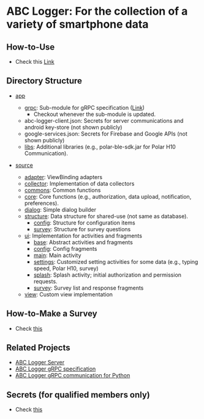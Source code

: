 # ABC Logger: For the collection of a variety of smartphone data

## How-to-Use
* Check this [Link](https://docs.google.com/presentation/d/1Spsh91PjZ-rfkQiY6rQLb5tOxaEkIvrDn3eZffrZgs4/edit?usp=sharing)

## Directory Structure
- [app](app)
  - [grpc](app/grpc): Sub-module for gRPC specification ([Link](https://github.com/woohyeok-choi/ABC-Logger-gRPC-Specs))
    - Checkout whenever the sub-module is updated.
  - abc-logger-client.json: Secrets for server communications and android key-store (not shown publicly)
  - google-services.json: Secrets for Firebase and Google APIs (not shown publicly)
  - [libs](app/libs): Additional libraries (e.g., polar-ble-sdk.jar for Polar H10 Communication).
  
- [source](app/src/main/kotlin/kaist/iclab/abclogger)
  - [adapter](app/src/main/kotlin/kaist/iclab/abclogger/adapter): ViewBinding adapters
  - [collector](app/src/main/kotlin/kaist/iclab/abclogger/collector): Implementation of data collectors
  - [commons](app/src/main/kotlin/kaist/iclab/abclogger/commons): Common functions
  - [core](app/src/main/kotlin/kaist/iclab/abclogger/core): Core functions (e.g., authorization, data upload, notification, preferences).
  - [dialog](app/src/main/kotlin/kaist/iclab/abclogger/dialog): Simple dialog builder
  - [structure](app/src/main/kotlin/kaist/iclab/abclogger/structure): Data structure for shared-use (not same as database).
    - [config](app/src/main/kotlin/kaist/iclab/abclogger/structure/config): Structure for configuration items
    - [survey](app/src/main/kotlin/kaist/iclab/abclogger/structure/survey): Structure for survey questions
  - [ui](app/src/main/kotlin/kaist/iclab/abclogger/ui): Implementation for activities and fragments
    - [base](app/src/main/kotlin/kaist/iclab/abclogger/ui/base): Abstract activities and fragments
    - [config](app/src/main/kotlin/kaist/iclab/abclogger/ui/config): Config fragments
    - [main](app/src/main/kotlin/kaist/iclab/abclogger/ui/main): Main activity
    - [settings](app/src/main/kotlin/kaist/iclab/abclogger/ui/settings): Customized setting activities for some data (e.g., typing speed, Polar H10, survey)
    - [splash](app/src/main/kotlin/kaist/iclab/abclogger/ui/splash): Splash activity; initial authorization and permission requests.
    - [survey](app/src/main/kotlin/kaist/iclab/abclogger/ui/survey): Survey list and response fragments
  - [view](app/src/main/kotlin/kaist/iclab/abclogger/view): Custom view implementation

## How-to-Make a Survey
* Check [this](guides/survey-instruction.md)

## Related Projects
* [ABC Logger Server](https://github.com/woohyeok-choi/ABC-Logger-Server)
* [ABC Logger gRPC specification](https://github.com/woohyeok-choi/ABC-Logger-gRPC-Specs)
* [ABC Logger gRPC communication for Python](https://github.com/woohyeok-choi/ABC-Logger-CRUD-Boilerplate)

## Secrets (for qualified members only)
* Check [this](https://docs.google.com/document/d/1h7MI8P9RrywgHGY0U7LNLkN_geRb_D54BSLYjqgxKjs)

